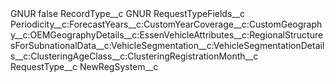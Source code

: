 <?xml version="1.0" encoding="UTF-8"?>
<CustomMetadata xmlns="http://soap.sforce.com/2006/04/metadata" xmlns:xsi="http://www.w3.org/2001/XMLSchema-instance" xmlns:xsd="http://www.w3.org/2001/XMLSchema">
    <label>GNUR</label>
    <protected>false</protected>
    <values>
        <field>RecordType__c</field>
        <value xsi:type="xsd:string">GNUR</value>
    </values>
    <values>
        <field>RequestTypeFields__c</field>
        <value xsi:type="xsd:string">Periodicity__c:ForecastYears__c:CustomYearCoverage__c:CustomGeography__c:OEMGeographyDetails__c:EssenVehicleAttributes__c:RegionalStructuresForSubnationalData__c:VehicleSegmentation__c:VehicleSegmentationDetails__c:ClusteringAgeClass__c:ClusteringRegistrationMonth__c</value>
    </values>
    <values>
        <field>RequestType__c</field>
        <value xsi:type="xsd:string">NewRegSystem__c</value>
    </values>
</CustomMetadata>
